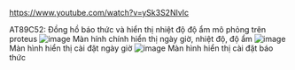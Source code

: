 https://www.youtube.com/watch?v=ySk3S2NlvIc

AT89C52: Đồng hồ báo thức và hiển thị nhiệt độ độ ẩm mô phỏng trên proteus
![image](https://github.com/Tuoiio/89C51--RealTime-Air/assets/158831746/362332f1-5a19-4251-a12f-b09b39d923ce)
Màn hính chính hiển thị ngày giờ, nhiệt độ, độ ẩm
![image](https://github.com/Tuoiio/89C51--RealTime-Air/assets/158831746/7650d91c-8af6-4c31-b547-ce4e39a2618b)
Màn hình hiển thị cài đặt ngày giờ
![image](https://github.com/Tuoiio/89C51--RealTime-Air/assets/158831746/4d25d87b-92d9-4b3d-8ec5-b58c778a8748)
Màn hình hiển thị cài đặt báo thức
